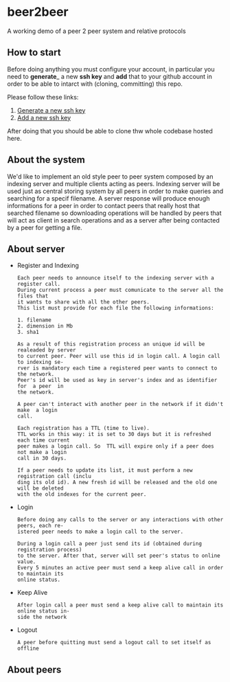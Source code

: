 # beer2beer
A working demo of a peer 2 peer system and relative protocols

## How to start

Before doing anything you must configure your account, in particular you need to **generate**_ a new **ssh key** and **add** that to your github account in order to be able to intarct with (cloning, committing) this repo.

Please follow these links:
1. [Generate a new ssh key](https://docs.github.com/en/authentication/connecting-to-github-with-ssh/generating-a-new-ssh-key-and-adding-it-to-the-ssh-agent)
2. [Add a new ssh key](https://docs.github.com/en/authentication/connecting-to-github-with-ssh/adding-a-new-ssh-key-to-your-github-account)

After doing that you should be able to clone thw whole codebase hosted here.

## About the system

We'd like to implement an old style peer to peer system composed by an indexing server and multiple clients acting as peers.
Indexing server will be used just as central storing system by all peers in order to make queries and searching for a specif filename. A server response will produce enough informations for a peer in order to contact peers that really host that searched filename so downloading operations will be handled by peers that will act as client in search operations and as a server after being contacted by a peer for getting a file.

## About server

* Register and Indexing
  ```
  Each peer needs to announce itself to the indexing server with a register call.
  During current process a peer must comunicate to the server all the files that 
  it wants to share with all the other peers.
  This list must provide for each file the following informations:
  
  1. filename
  2. dimension in Mb
  3. sha1
  
  As a result of this registration process an unique id will be realeaded by server
  to current peer. Peer will use this id in login call. A login call to indexing se-
  rver is mandatory each time a registered peer wants to connect to the network.
  Peer's id will be used as key in server's index and as identifier for  a peer  in 
  the network.
  
  A peer can't interact with another peer in the network if it didn't make  a login 
  call.
  
  Each registration has a TTL (time to live).
  TTL works in this way: it is set to 30 days but it is refreshed each time current
  peer makes a login call. So  TTL will expire only if a peer does not make a login
  call in 30 days.
  
  If a peer needs to update its list, it must perform a new registration call (inclu
  ding its old id). A new fresh id will be released and the old one will be deleted
  with the old indexes for the current peer.
  ```

* Login
  ```
  Before doing any calls to the server or any interactions with other peers, each re-
  istered peer needs to make a login call to the server.
 
  During a login call a peer just send its id (obtained during registration process) 
  to the server. After that, server will set peer's status to online value.
  Every 5 minutes an active peer must send a keep alive call in order to maintain its
  online status.
  ```

* Keep Alive
  ```
  After login call a peer must send a keep alive call to maintain its online status in-
  side the network
  ```

* Logout
  ```
  A peer before quitting must send a logout call to set itself as offline
  ```

## About peers




